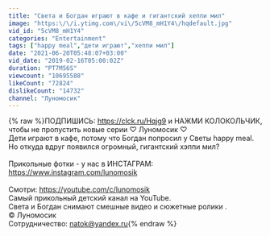 ```yaml
---
title: "Света и Богдан играют в кафе и гигантcкий хеппи мил"
image: "https:\/\/i.ytimg.com\/vi\/5cVM8_mH1Y4\/hqdefault.jpg"
vid_id: "5cVM8_mH1Y4"
categories: "Entertainment"
tags: ["happy meal","дети играют","хеппи мил"]
date: "2021-06-20T05:48:07+03:00"
vid_date: "2019-02-16T05:00:02Z"
duration: "PT7M56S"
viewcount: "10695588"
likeCount: "72824"
dislikeCount: "14732"
channel: "Луномосик"
---
```

{% raw %}ПОДПИШИСЬ: <a rel="nofollow" target="blank" href="https://clck.ru/Hqjg9">https://clck.ru/Hqjg9</a> и НАЖМИ КОЛОКОЛЬЧИК, чтобы не пропустить новые серии ♡ Луномосик ♡ <br />Дети играют в кафе, потому что Богдан попросил у Светы happy meal. Но откуда вдруг появился огромный, гигантский хэппи мил?<br /><br />Прикольные фотки - у нас в ИНСТАГРАМ: <a rel="nofollow" target="blank" href="https://www.instagram.com/lunomosik">https://www.instagram.com/lunomosik</a><br /><br />Смотри: <a rel="nofollow" target="blank" href="https://youtube.com/c/lunomosik">https://youtube.com/c/lunomosik</a> <br />Самый прикольный детский канал на YouTube. <br />Света и Богдан снимают смешные видео и сюжетные ролики .<br />© Луномосик<br />Сотрудничество: natok@yandex.ru{% endraw %}
